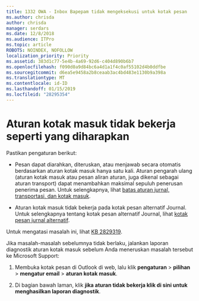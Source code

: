 ```yaml
---
title: 1332 OWA - Inbox Bapepam tidak mengeksekusi untuk kotak pesan
ms.author: chrisda
author: chrisda
manager: serdars
ms.date: 12/8/2018
ms.audience: ITPro
ms.topic: article
ROBOTS: NOINDEX, NOFOLLOW
localization_priority: Priority
ms.assetid: 383d1c77-5e4b-4a69-92d6-c404d890b6b7
ms.openlocfilehash: f090d0a9d84bc6a4d1a1f4c0af55102d4b0ddfbe
ms.sourcegitcommit: d6ea5e9458a2b8ceaab3ac4bd483e1130b9a398a
ms.translationtype: MT
ms.contentlocale: id-ID
ms.lasthandoff: 01/15/2019
ms.locfileid: "28295354"
---
```

# <a name="an-inbox-rule-doesnt-work-as-expected"></a>Aturan kotak masuk tidak bekerja seperti yang diharapkan

Pastikan pengaturan berikut:
  
- Pesan dapat diarahkan, diteruskan, atau menjawab secara otomatis berdasarkan aturan kotak masuk hanya satu kali. Aturan pengarah ulang (aturan kotak masuk atau pesan aliran aturan, juga dikenal sebagai aturan transport) dapat menambahkan maksimal sepuluh penerusan penerima pesan. Untuk selengkapnya, lihat [batas aturan jurnal, transportasi, dan kotak masuk](https://docs.microsoft.com/office365/servicedescriptions/exchange-online-service-description/exchange-online-limits).
    
- Aturan kotak masuk tidak bekerja pada kotak pesan alternatif Journal. Untuk selengkapnya tentang kotak pesan alternatif Journal, lihat [kotak pesan jurnal alternatif](https://docs.microsoft.com/Exchange/security-and-compliance/journaling/journaling#alternate-journaling-mailbox).
    
Untuk mengatasi masalah ini, lihat [KB 2829319](https://support.microsoft.com/kb/2829319).
  
Jika masalah-masalah sebelumnya tidak berlaku, jalankan laporan diagnostik aturan kotak masuk sebelum Anda meneruskan masalah tersebut ke Microsoft Support:
  
1. Membuka kotak pesan di Outlook di web, lalu klik **pengaturan** \> **pilihan** \> **mengatur email** \> **aturan kotak masuk**.
    
2. Di bagian bawah laman, klik **jika aturan tidak bekerja klik di sini untuk menghasilkan laporan diagnostik**.
    

